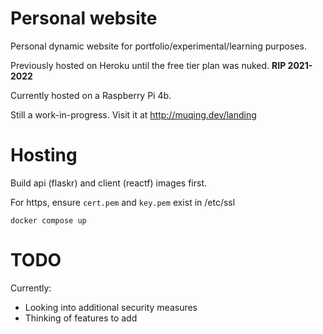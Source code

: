 # Personal website

Personal dynamic website for portfolio/experimental/learning purposes.

Previously hosted on Heroku until the free tier plan was nuked. **RIP 2021-2022**

Currently hosted on a Raspberry Pi 4b.

Still a work-in-progress. Visit it at http://muqing.dev/landing

# Hosting

Build api (flaskr) and client (reactf) images first. 

For https, ensure `cert.pem` and  `key.pem` exist in /etc/ssl

```
docker compose up
```

# TODO

Currently:
 - Looking into additional security measures
 - Thinking of features to add
